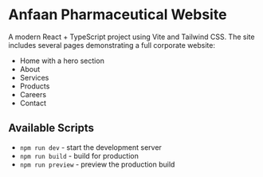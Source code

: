 # Anfaan Pharmaceutical Website

A modern React + TypeScript project using Vite and Tailwind CSS. The site
includes several pages demonstrating a full corporate website:

- Home with a hero section
- About
- Services
- Products
- Careers
- Contact

## Available Scripts

- `npm run dev` - start the development server
- `npm run build` - build for production
- `npm run preview` - preview the production build
